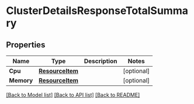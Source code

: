 # ClusterDetailsResponseTotalSummary

## Properties
Name | Type | Description | Notes
------------ | ------------- | ------------- | -------------
**Cpu** | [**ResourceItem**](ResourceItem.md) |  | [optional] 
**Memory** | [**ResourceItem**](ResourceItem.md) |  | [optional] 

[[Back to Model list]](../README.md#documentation-for-models) [[Back to API list]](../README.md#documentation-for-api-endpoints) [[Back to README]](../README.md)


